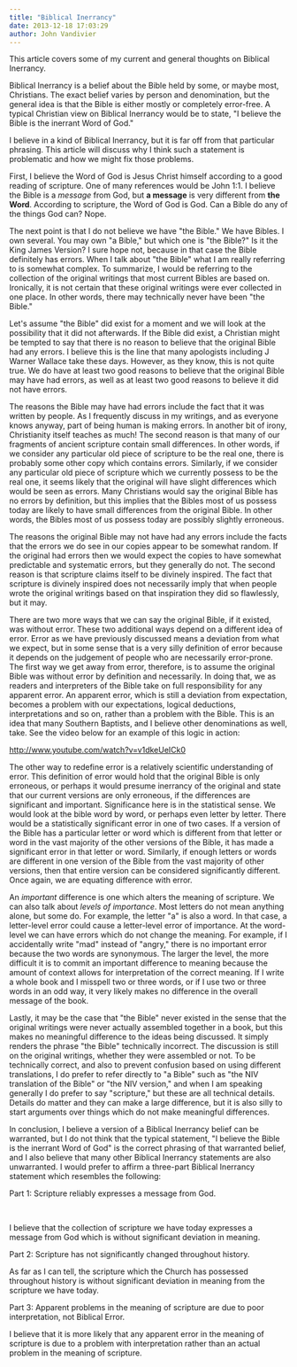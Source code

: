 ```yaml
---
title: "Biblical Inerrancy"
date: 2013-12-18 17:03:29
author: John Vandivier
---
```




This article covers some of my current and general thoughts on Biblical Inerrancy.

Biblical Inerrancy is a belief about the Bible held by some, or maybe most, Christians. The exact belief varies by person and denomination, but the general idea is that the Bible is either mostly or completely error-free. A typical Christian view on Biblical Inerrancy would be to state, \"I believe the Bible is the inerrant Word of God.\"

I believe in a kind of Biblical Inerrancy, but it is far off from that particular phrasing. This article will discuss why I think such a statement is problematic and how we might fix those problems.

First, I believe the Word of God is Jesus Christ himself according to a good reading of scripture. One of many references would be John 1:1. I believe the Bible is a <em>message</em> from God, but <strong>a message</strong> is very different from <strong>the Word</strong>. According to scripture, the Word of God is God. Can a Bible do any of the things God can? Nope.<em>
</em>

The next point is that I do not believe we have \"the Bible.\" We have Bibles. I own several. You may own \"a Bible,\" but which one is \"the Bible?\" Is it the King James Version? I sure hope not, because in that case the Bible definitely has errors. When I talk about \"the Bible\" what I am really referring to is somewhat complex. To summarize, I would be referring to the collection of the original writings that most current Bibles are based on. Ironically, it is not certain that these original writings were ever collected in one place. In other words, there may technically never have been \"the Bible.\"

Let's assume \"the Bible\" did exist for a moment and we will look at the possibility that it did not afterwards. If the Bible did exist, a Christian might be tempted to say that there is no reason to believe that the original Bible had any errors. I believe this is the line that many apologists including J Warner Wallace take these days. However, as they know, this is not quite true. We do have at least two good reasons to believe that the original Bible may have had errors, as well as at least two good reasons to believe it did not have errors.

The reasons the Bible may have had errors include the fact that it was written by people. As I frequently discuss in my writings, and as everyone knows anyway, part of being human is making errors. In another bit of irony, Christianity itself teaches as much! The second reason is that many of our fragments of ancient scripture contain small differences. In other words, if we consider any particular old piece of scripture to be the real one, there is probably some other copy which contains errors. Similarly, if we consider any particular old piece of scripture which we currently possess to be the real one, it seems likely that the original will have slight differences which would be seen as errors. Many Christians would say the original Bible has no errors by definition, but this implies that the Bibles most of us possess today are likely to have small differences from the original Bible. In other words, the Bibles most of us possess today are possibly slightly erroneous.

The reasons the original Bible may not have had any errors include the facts that the errors we do see in our copies appear to be somewhat random. If the original had errors then we would expect the copies to have somewhat predictable and systematic errors, but they generally do not. The second reason is that scripture claims itself to be divinely inspired. The fact that scripture is divinely inspired does not necessarily imply that when people wrote the original writings based on that inspiration they did so flawlessly, but it may.

There are two more ways that we can say the original Bible, if it existed, was without error. These two additional ways depend on a different idea of error. Error as we have previously discussed means a deviation from what we expect, but in some sense that is a very silly definition of error because it depends on the judgement of people who are necessarily error-prone. The first way we get away from error, therefore, is to assume the original Bible was without error by definition and necessarily. In doing that, we as readers and interpreters of the Bible take on full responsibility for any apparent error. An apparent error, which is still a deviation from expectation, becomes a problem with our expectations, logical deductions, interpretations and so on, rather than a problem with the Bible. This is an idea that many Southern Baptists, and I believe other denominations as well, take. See the video below for an example of this logic in action:

http://www.youtube.com/watch?v=v1dkeUeICk0

The other way to redefine error is a relatively scientific understanding of error. This definition of error would hold that the original Bible is only erroneous, or perhaps it would presume inerrancy of the original and state that our current versions are only erroneous, if the differences are significant and important. Significance here is in the statistical sense. We would look at the bible word by word, or perhaps even letter by letter. There would be a statistically significant error in one of two cases. If a version of the Bible has a particular letter or word which is different from that letter or word in the vast majority of the other versions of the Bible, it has made a significant error in that letter or word. Similarly, if enough letters or words are different in one version of the Bible from the vast majority of other versions, then that entire version can be considered significantly different. Once again, we are equating difference with error.

An <i>important</i> difference is one which alters the meaning of scripture. We can also talk about <em>levels of importance</em>. Most letters do not mean anything alone, but some do. For example, the letter \"a\" is also a word. In that case, a letter-level error could cause a letter-level error of importance. At the word-level we can have errors which do not change the meaning. For example, if I accidentally write \"mad\" instead of \"angry,\" there is no important error because the two words are synonymous. The larger the level, the more difficult it is to commit an important difference to meaning because the amount of context allows for interpretation of the correct meaning. If I write a whole book and I misspell two or three words, or if I use two or three words in an odd way, it very likely makes no difference in the overall message of the book.

Lastly, it may be the case that \"the Bible\" never existed in the sense that the original writings were never actually assembled together in a book, but this makes no meaningful difference to the ideas being discussed. It simply renders the phrase \"the Bible\" technically incorrect. The discussion is still on the original writings, whether they were assembled or not. To be technically correct, and also to prevent confusion based on using different translations, I do prefer to refer directly to \"a Bible\" such as \"the NIV translation of the Bible\" or \"the NIV version,\" and when I am speaking generally I do prefer to say \"scripture,\" but these are all technical details. Details do matter and they can make a large difference, but it is also silly to start arguments over things which do not make meaningful differences.

In conclusion, I believe a version of a Biblical Inerrancy belief can be warranted, but I do not think that the typical statement, \"I believe the Bible is the inerrant Word of God\" is the correct phrasing of that warranted belief, and I also believe that many other Biblical Inerrancy statements are also unwarranted. I would prefer to affirm a three-part Biblical Inerrancy statement which resembles the following:

Part 1: Scripture reliably expresses a message from God.

&nbsp;

I believe that the collection of scripture we have today expresses a message from God which is without significant deviation in meaning.

Part 2: Scripture has not significantly changed throughout history.

As far as I can tell, the scripture which the Church has possessed throughout history is without significant deviation in meaning from the scripture we have today.

Part 3: Apparent problems in the meaning of scripture are due to poor interpretation, not Biblical Error.

I believe that it is more likely that any apparent error in the meaning of scripture is due to a problem with interpretation rather than an actual problem in the meaning of scripture.